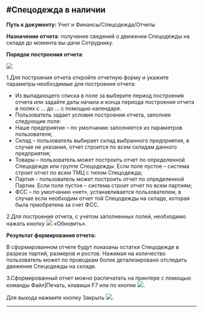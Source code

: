 ﻿#Спецодежда в наличии
----------
<p><strong>Путь к документу:</strong> Учет и Финансы/Спецодежда/Отчеты </p>
<p><strong>Назначение отчета</strong>: получение сведений о движении Спецодежды на складе до момента вы-дачи Сотруднику.</p>
<p><strong>Порядок построения отчета</strong>: </p>
<p><img src="topic:Спецодежда.УиФ.AddFiles.Screenshot_1568.jpg"></p>
<p>1.Для построения отчета откройте отчетную форму и укажите параметры необходимые для построения отчета:</p>
<ul>
<li>Из выпадающего списка в поле за выберите период построения отчета или задайте даты начала и конца периода построения отчета в полях с ... до ... с помощью календаря.</li>
<li>
Пользователь задает условия построения отчета, заполняя следующие поля:
</li>
<li>Наше предприятие – по умолчанию заполняется из параметров пользователя;</li>
<li>Склад – пользователь выбирает склад выбранного предприятия, в случае не указания, отчет строится по всем складам данного предприятия;</li>
<li>Товары – пользователь может построить отчет по определенной Спецодежде или группе Спецодежды. Если поле пустое – система строит отчет по всем ТМЦ с типом Спецодежда;</li>
<li>Партия - пользователь может построить отчет по определенной Партии. Если поле пустое – система строит отчет по всем партиям;</li>
<li>ФСС – по умолчанию «нет», устанавливается пользователем, в случае если необходим отчет той Спецодежды на складе, которая была приобретена за счет ФСС.</li>
</ul>
<p>2.Для построения отчета, с учетом заполненных полей, необходимо нажать кнопку  <img src="topic:Спецодежда.УиФ.AddFiles.Btn_Refresh.png"> «Обновить».</p>
<p><strong>Результат формирования отчета:</strong></p>
<p>В сформированном отчете будут показаны остатки Спецодежде в разрезе партий, размеров и ростов. Нажимая на количество пользователь может по проводкам более детализировано отследить движение Спецодежды на складе.</p>
<p>3.Сформированный отчет можно распечатать на принтере с помощью команды Файл|Печать, клавиши F7 или по кнопке <img src="topic:Спецодежда.УиФ.AddFiles.Btn_OK2.png">. </p>
<p>Для выхода нажмите кнопку Закрыть <img src="topic:Спецодежда.УиФ.AddFiles.BtnCloseCancel.png">. </p>

----------